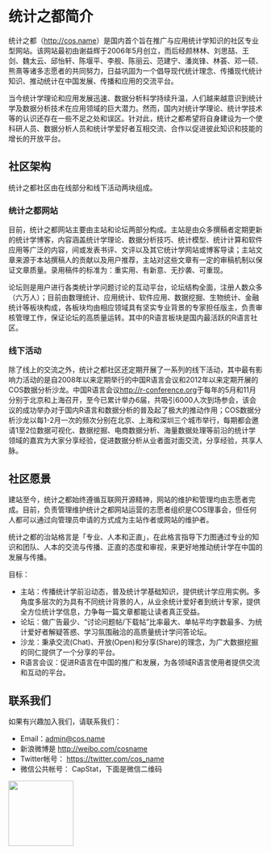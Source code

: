 # 统计之都简介
<!-- 邱怡轩初稿，谢益辉一次修订，林荟、邓一硕二次修订 -->

统计之都（<http://cos.name>）是国内首个旨在推广与应用统计学知识的社区专业型网站。该网站最初由谢益辉于2006年5月创立，而后经颜林林、刘思喆、王剑、魏太云、邱怡轩、陈堰平、李舰、陈丽云、范建宁、潘岚锋、林荟、邓一硕、熊熹等诸多志愿者的共同努力，日益巩固为一个倡导现代统计理念、传播现代统计知识、推动统计在中国发展、传播和应用的交流平台。

当今统计学理论和应用发展迅速、数据分析科学持续升温，人们越来越意识到统计学及数据分析技术在应用领域的巨大潜力。然而，国内对统计学理论、统计学技术等的认识还存在一些不足之处和误区。针对此，统计之都希望将自身建设为一个使科研人员、数据分析人员和统计学爱好者互相交流、合作以促进彼此知识和技能的增长的开放平台。

## 社区架构

统计之都社区由在线部分和线下活动两块组成。

### 统计之都网站

目前，统计之都网站主要由主站和论坛两部分构成。主站是由众多撰稿者定期更新的统计学博客，内容涵盖统计学理论、数据分析技巧、统计模型、统计计算和软件应用等广泛的内容，间或发表书评、文评以及其它统计学网站或博客导读；主站文章来源于本站撰稿人的贡献以及用户推荐，主站对这些文章有一定的审稿机制以保证文章质量。录用稿件的标准为：重实用、有新意、无抄袭、可重现。

论坛则是用户进行各类统计学问题讨论的互动平台，论坛结构全面，注册人数众多（六万人）；目前由数理统计、应用统计、软件应用、数据挖掘、生物统计、金融统计等板块构成，各板块均由相应领域具有坚实专业背景的专家担任版主，负责审核管理工作，保证论坛的高质量运转。其中的R语言板块是国内最活跃的R语言社区。

### 线下活动

除了线上的交流之外，统计之都社区还定期开展了一系列的线下活动，其中最有影响力活动的是自2008年以来定期举行的中国R语言会议和2012年以来定期开展的COS数据分析沙龙。中国R语言会议<http://r-conference.org>于每年的5月和11月分别于北京和上海召开，至今已累计举办6届，共吸引6000人次到场参会，该会议的成功举办对于国内R语言和数据分析的普及起了极大的推动作用；COS数据分析沙龙以每1-2月一次的频次分别在北京、上海和深圳三个城市举行，每期都会邀请1至2位数据可视化、数据挖掘、电商数据分析、海量数据处理等前沿的统计学领域的嘉宾为大家分享经验，促进数据分析从业者面对面交流，分享经验，共享人脉。

## 社区愿景

建站至今，统计之都始终遵循互联网开源精神，网站的维护和管理均由志愿者完成。目前，负责管理维护统计之都网站运营的志愿者组织是COS理事会，但任何人都可以通过向管理员申请的方式成为主站作者或网站的维护者。

统计之都的治站格言是「专业、人本和正直」，在此格言指导下力图通过专业的知识和团队、人本的交流与传播、正直的态度和审视，来更好地推动统计学在中国的发展与传播。

目标：

* 主站：传播统计学前沿动态，普及统计学基础知识，提供统计学应用实例。多角度多层次的为具有不同统计背景的人，从业余统计爱好者到统计专家，提供全方位统计学信息，力争每一篇文章都能让读者真正受益。
* 论坛：做广告最少、“讨论问题帖/下载帖”比率最大、单帖平均字数最多、为统计爱好者解疑答惑、学习氛围融洽的高质量统计学问答论坛。
* 沙龙：秉承交流(Chat)、开放(Open)和分享(Share)的理念，为广大数据挖掘的同仁提供了一个分享的平台。
* R语言会议：促进R语言在中国的推广和发展，为各领域R语言使用者提供交流和互动的平台。

## 联系我们

如果有兴趣加入我们，请联系我们：

- Email：admin@cos.name 
- 新浪微博是 <http://weibo.com/cosname> 
- Twitter帐号： <https://twitter.com/cos_name>
- 微信公共帐号： CapStat，下面是微信二维码

<img src="http://cos.name/wp-content/uploads/2013/04/qrcode-8cm.jpg" alt="" border="0" height="129" width="129">
